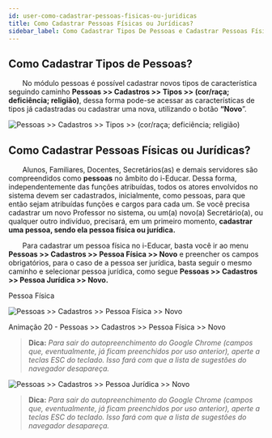 ```yaml
---
id: user-como-cadastrar-pessoas-fisicas-ou-juridicas
title: Como Cadastrar Pessoas Físicas ou Jurídicas?
sidebar_label: Como Cadastrar Tipos De Pessoas e Cadastrar Pessoas Físicas ou Jurídicas?
---
```


## Como Cadastrar Tipos de Pessoas?

&nbsp;&nbsp;&nbsp;&nbsp;&nbsp;&nbsp;&nbsp;No módulo pessoas é possível cadastrar novos tipos de característica seguindo caminho **Pessoas >> Cadastros >> Tipos >> (cor/raça; deficiência; religião)**, dessa forma pode-se acessar as características de tipos já cadastradas ou cadastrar uma nova, utilizando o botão **“Novo**”.

![Pessoas >> Cadastros >> Tipos >> (cor/raça; deficiência; religião)](/img/user-docs/cadastrar_tipos.gif)

## Como Cadastrar Pessoas Físicas ou Jurídicas?


&nbsp;&nbsp;&nbsp;&nbsp;&nbsp;&nbsp;&nbsp;Alunos, Familiares, Docentes, Secretários(as) e demais servidores são compreendidos como **pessoas** no âmbito do i-Educar. Dessa forma, independentemente das funções atribuídas, todos os atores envolvidos no sistema devem ser cadastrados, inicialmente, como pessoas, para que então sejam atribuídas funções e cargos para cada um. Se você precisa cadastrar um novo Professor no sistema, ou um(a) novo(a) Secretário(a), ou qualquer outro indivíduo, precisará, em um primeiro momento, **cadastrar uma pessoa, sendo ela pessoa física ou jurídica.**

&nbsp;&nbsp;&nbsp;&nbsp;&nbsp;&nbsp;&nbsp;Para cadastrar um pessoa física no i-Educar, basta você ir ao menu **Pessoas >> Cadastros >> Pessoa Física >> Novo** e preencher os campos obrigatórios, para o caso de a pessoa ser jurídica, basta seguir o mesmo caminho e selecionar pessoa jurídica, como segue  **Pessoas >> Cadastros >> Pessoa Jurídica >> Novo.**

<p class="centerText">Pessoa Física</p>

![Pessoas >> Cadastros >> Pessoa Física >> Novo](/img/user-docs/cadastrar_pessoa_fisica.gif)

<p class="centerText">Animação 20 - Pessoas >> Cadastros >> Pessoa Física >> Novo</p>

> **Dica:** *Para sair do autopreenchimento do Google Chrome (campos que, eventualmente, já ficam preenchidos por uso anterior), aperte a teclas ESC do teclado. Isso fará com que a lista 
de sugestões do navegador desapareça.* 

![Pessoas >> Cadastros >> Pessoa Jurídica >> Novo](/img/user-docs/cadastrar_pessoa_juridica.gif)

> **Dica:** *Para sair do autopreenchimento do Google Chrome (campos que, eventualmente, já ficam preenchidos por uso anterior), aperte a teclas ESC do teclado. Isso fará com que a lista de sugestões do navegador desapareça.*

